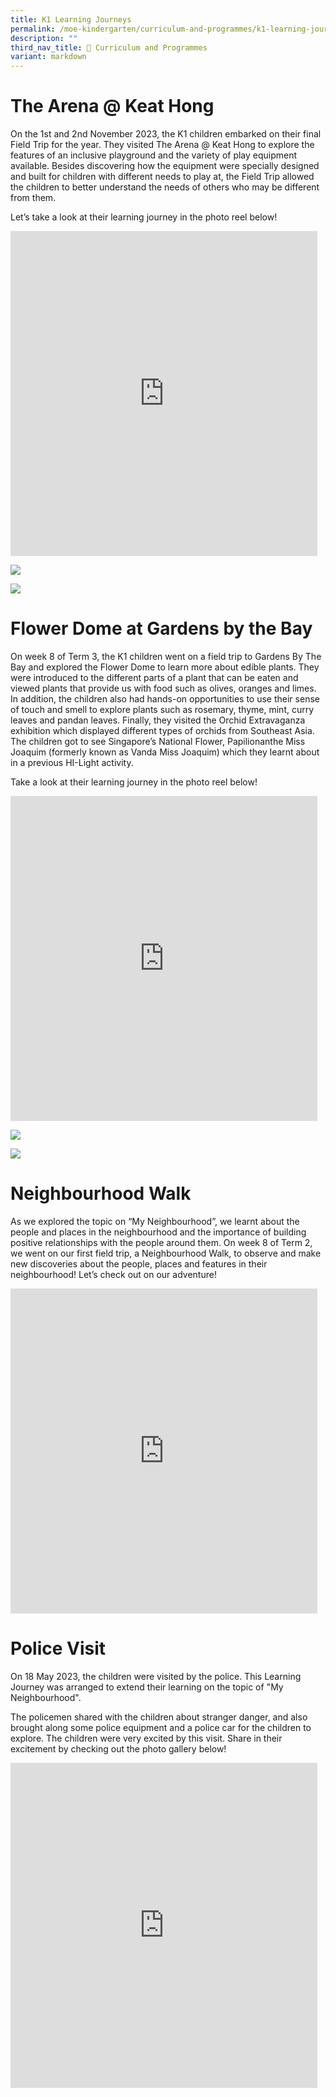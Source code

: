 ```yaml
---
title: K1 Learning Journeys
permalink: /moe-kindergarten/curriculum-and-programmes/k1-learning-journeys/
description: ""
third_nav_title: 🌟 Curriculum and Programmes
variant: markdown
---
```

# The Arena @ Keat Hong

On the 1st and 2nd November 2023, the K1 children embarked on their final Field Trip for the year. They visited The Arena @ Keat Hong to explore the features of an inclusive playground and the variety of play equipment available. Besides discovering how the equipment were specially designed and built for children with different needs to play at, the Field Trip allowed the children to better understand the needs of others who may be different from them.

Let’s take a look at their learning journey in the photo reel below!

<iframe allowfullscreen="true" height="520" width="491" frameborder="0" src="https://docs.google.com/presentation/d/e/2PACX-1vS-aqdFYvaIYNaHgm5VxyIFAuaq5cMVN0IZLi8l-6tQy5tjMrhF_2lHnpamZ979rfsRKPAYraowSCJt/embed?start=true&amp;loop=true&amp;delayms=5000"></iframe>

![](/images/MK/Event%20Reflections/K1%20Field%20Trip%202023/reflection%20for%20ws%20website%20(k1%20t4%20field%20trip%202023)%20(1).jpg)

![](/images/MK/Event%20Reflections/K1%20Field%20Trip%202023/reflection%20for%20ws%20website%20(k1%20t4%20field%20trip%202023).jpg)

# Flower Dome at Gardens by the Bay

On week 8 of Term 3, the K1 children went on a field trip to Gardens By The Bay and explored the Flower Dome to learn more about edible plants. They were introduced to the different parts of a plant that can be eaten and viewed plants that provide us with food such as olives, oranges and limes. In addition, the children also had hands-on opportunities to use their sense of touch and smell to explore plants such as rosemary, thyme, mint, curry leaves and pandan leaves. Finally, they visited the Orchid Extravaganza exhibition which displayed different types of orchids from Southeast Asia. The children got to see Singapore’s National Flower, Papilionanthe Miss Joaquim (formerly known as Vanda Miss Joaquim) which they learnt about in a previous HI-Light activity.&nbsp;

Take a look at their learning journey in the photo reel below!

<iframe src="https://docs.google.com/presentation/d/e/2PACX-1vQ-JT2Zqc2gokAPktfwc3Y6ui9UL599PtbelZYckO7Sq6KPKW_xF-WpKS42GKLEm92v3BSagxfAef6s/embed?start=true&amp;loop=true&amp;delayms=5000" frameborder="0" width="491" height="520" allowfullscreen="true"></iframe>

![](/images/MK/Event%20Reflections/K1%20Field%20Trip%202023/reflection%20for%20ws%20website%20(k1%20t3%20field%20trip%202023)_cin%20am.jpg)

![](/images/MK/Event%20Reflections/K1%20Field%20Trip%202023/reflection%20for%20ws%20website%20(k1%20t3%20field%20trip%202023)_cin%20pm.jpg)

# Neighbourhood Walk
As we explored the topic on “My Neighbourhood”, we learnt about the people and places in the neighbourhood and the importance of building positive relationships with the people around them. On week 8 of Term 2, we went on our first field trip, a Neighbourhood Walk, to observe and make new discoveries about the people, places and features in their neighbourhood! Let’s check out on our adventure!

<iframe allowfullscreen="true" height="520" width="491" frameborder="0" src="https://docs.google.com/presentation/d/e/2PACX-1vRpEamMnS-guNN3ervJkDpKm2D-0XY-Vu2anwYIustCZhdN6_-SPchQypGKKVLKOxz_FwO07-480jya/embed?start=true&amp;loop=true&amp;delayms=5000"></iframe>

# Police Visit
On 18 May 2023, the children were visited by the police. This Learning Journey was arranged to extend their learning on the topic of "My Neighbourhood". 

The policemen shared with the children about stranger danger, and also brought along some police equipment and a police car for the children to explore. The children were very excited by this visit. Share in their excitement by checking out the photo gallery below!

<iframe allowfullscreen="true" height="520" width="491" frameborder="0" src="https://docs.google.com/presentation/d/e/2PACX-1vT8pPQuwe9gX-Qf8dZ8UgNaM74p9FF7mHi_hFeT1Wiyaw0FGQ8vXWkXKCL0TUpbKr9A57M8w0k0iwFA/embed?start=true&amp;loop=true&amp;delayms=5000"></iframe>